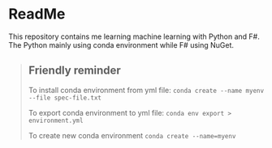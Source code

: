 # ReadMe

This repository contains me learning machine learning with Python and F#. 
The Python mainly using conda environment while F# using NuGet.  

> ## Friendly reminder
> To install conda environment from yml file:
> `conda create --name myenv --file spec-file.txt`
>
> To export conda environment to yml file:
> `conda env export > environment.yml`
>
> To create new conda environment
> `conda create --name=myenv`
>
>